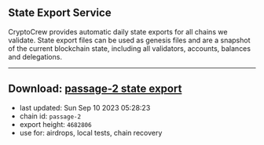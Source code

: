 ## State Export Service
CryptoCrew provides automatic daily state exports for all chains we validate. State export files can be used as genesis files and are a snapshot of the current blockchain state, including all validators, accounts, balances and delegations.

---
**Download: [passage-2 state export](https://dl.ccvalidators.com/SERVICE/passage/passage-2_export_4682806.json)**
---

- last updated: Sun Sep 10 2023 05:28:23
- chain id: `passage-2`
- export height: `4682806`
- use for: airdrops, local tests, chain recovery
